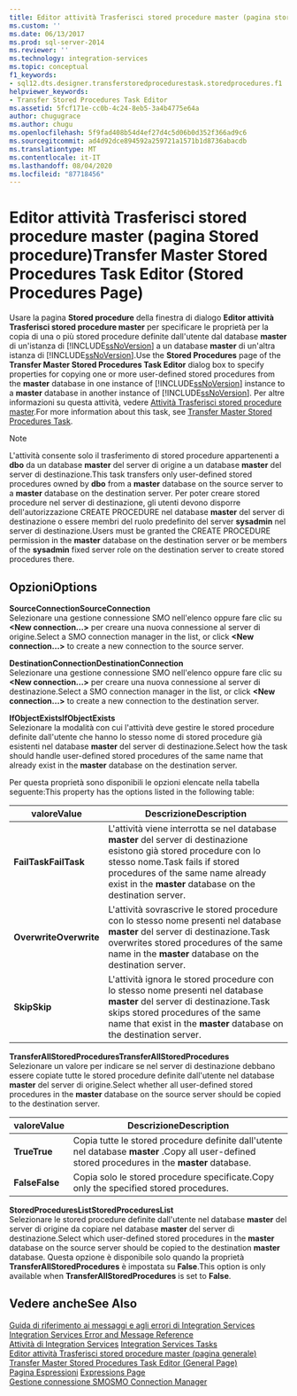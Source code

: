 ```yaml
---
title: Editor attività Trasferisci stored procedure master (pagina stored procedure) | Microsoft Docs
ms.custom: ''
ms.date: 06/13/2017
ms.prod: sql-server-2014
ms.reviewer: ''
ms.technology: integration-services
ms.topic: conceptual
f1_keywords:
- sql12.dts.designer.transferstoredprocedurestask.storedprocedures.f1
helpviewer_keywords:
- Transfer Stored Procedures Task Editor
ms.assetid: 5fcf171e-cc0b-4c24-8eb5-3a4b4775e64a
author: chugugrace
ms.author: chugu
ms.openlocfilehash: 5f9fad408b54d4ef27d4c5d06b0d352f366ad9c6
ms.sourcegitcommit: ad4d92dce894592a259721a1571b1d8736abacdb
ms.translationtype: MT
ms.contentlocale: it-IT
ms.lasthandoff: 08/04/2020
ms.locfileid: "87718456"
---
```

# <a name="transfer-master-stored-procedures-task-editor-stored-procedures-page"></a><span data-ttu-id="a5571-102">Editor attività Trasferisci stored procedure master (pagina Stored procedure)</span><span class="sxs-lookup"><span data-stu-id="a5571-102">Transfer Master Stored Procedures Task Editor (Stored Procedures Page)</span></span>
  <span data-ttu-id="a5571-103">Usare la pagina **Stored procedure** della finestra di dialogo **Editor attività Trasferisci stored procedure master** per specificare le proprietà per la copia di una o più stored procedure definite dall'utente dal database **master** di un'istanza di [!INCLUDE[ssNoVersion](../includes/ssnoversion-md.md)] a un database **master** di un'altra istanza di [!INCLUDE[ssNoVersion](../includes/ssnoversion-md.md)].</span><span class="sxs-lookup"><span data-stu-id="a5571-103">Use the **Stored Procedures** page of the **Transfer Master Stored Procedures Task Editor** dialog box to specify properties for copying one or more user-defined stored procedures from the **master** database in one instance of [!INCLUDE[ssNoVersion](../includes/ssnoversion-md.md)] instance to a **master** database in another instance of [!INCLUDE[ssNoVersion](../includes/ssnoversion-md.md)].</span></span> <span data-ttu-id="a5571-104">Per altre informazioni su questa attività, vedere [Attività Trasferisci stored procedure master](control-flow/transfer-master-stored-procedures-task.md).</span><span class="sxs-lookup"><span data-stu-id="a5571-104">For more information about this task, see [Transfer Master Stored Procedures Task](control-flow/transfer-master-stored-procedures-task.md).</span></span>  
  
> [!NOTE]  
>  <span data-ttu-id="a5571-105">L'attività consente solo il trasferimento di stored procedure appartenenti a **dbo** da un database **master** del server di origine a un database **master** del server di destinazione.</span><span class="sxs-lookup"><span data-stu-id="a5571-105">This task transfers only user-defined stored procedures owned by **dbo** from a **master** database on the source server to a **master** database on the destination server.</span></span> <span data-ttu-id="a5571-106">Per poter creare stored procedure nel server di destinazione, gli utenti devono disporre dell'autorizzazione CREATE PROCEDURE nel database **master** del server di destinazione o essere membri del ruolo predefinito del server **sysadmin** nel server di destinazione.</span><span class="sxs-lookup"><span data-stu-id="a5571-106">Users must be granted the CREATE PROCEDURE permission in the **master** database on the destination server or be members of the **sysadmin** fixed server role on the destination server to create stored procedures there.</span></span>  
  
## <a name="options"></a><span data-ttu-id="a5571-107">Opzioni</span><span class="sxs-lookup"><span data-stu-id="a5571-107">Options</span></span>  
 <span data-ttu-id="a5571-108">**SourceConnection**</span><span class="sxs-lookup"><span data-stu-id="a5571-108">**SourceConnection**</span></span>  
 <span data-ttu-id="a5571-109">Selezionare una gestione connessione SMO nell'elenco oppure fare clic su **\<New connection...>** per creare una nuova connessione al server di origine.</span><span class="sxs-lookup"><span data-stu-id="a5571-109">Select a SMO connection manager in the list, or click **\<New connection...>** to create a new connection to the source server.</span></span>  
  
 <span data-ttu-id="a5571-110">**DestinationConnection**</span><span class="sxs-lookup"><span data-stu-id="a5571-110">**DestinationConnection**</span></span>  
 <span data-ttu-id="a5571-111">Selezionare una gestione connessione SMO nell'elenco oppure fare clic su **\<New connection...>** per creare una nuova connessione al server di destinazione.</span><span class="sxs-lookup"><span data-stu-id="a5571-111">Select a SMO connection manager in the list, or click **\<New connection...>** to create a new connection to the destination server.</span></span>  
  
 <span data-ttu-id="a5571-112">**IfObjectExists**</span><span class="sxs-lookup"><span data-stu-id="a5571-112">**IfObjectExists**</span></span>  
 <span data-ttu-id="a5571-113">Selezionare la modalità con cui l'attività deve gestire le stored procedure definite dall'utente che hanno lo stesso nome di stored procedure già esistenti nel database **master** del server di destinazione.</span><span class="sxs-lookup"><span data-stu-id="a5571-113">Select how the task should handle user-defined stored procedures of the same name that already exist in the **master** database on the destination server.</span></span>  
  
 <span data-ttu-id="a5571-114">Per questa proprietà sono disponibili le opzioni elencate nella tabella seguente:</span><span class="sxs-lookup"><span data-stu-id="a5571-114">This property has the options listed in the following table:</span></span>  
  
|<span data-ttu-id="a5571-115">valore</span><span class="sxs-lookup"><span data-stu-id="a5571-115">Value</span></span>|<span data-ttu-id="a5571-116">Descrizione</span><span class="sxs-lookup"><span data-stu-id="a5571-116">Description</span></span>|  
|-----------|-----------------|  
|<span data-ttu-id="a5571-117">**FailTask**</span><span class="sxs-lookup"><span data-stu-id="a5571-117">**FailTask**</span></span>|<span data-ttu-id="a5571-118">L'attività viene interrotta se nel database **master** del server di destinazione esistono già stored procedure con lo stesso nome.</span><span class="sxs-lookup"><span data-stu-id="a5571-118">Task fails if stored procedures of the same name already exist in the **master** database on the destination server.</span></span>|  
|<span data-ttu-id="a5571-119">**Overwrite**</span><span class="sxs-lookup"><span data-stu-id="a5571-119">**Overwrite**</span></span>|<span data-ttu-id="a5571-120">L'attività sovrascrive le stored procedure con lo stesso nome presenti nel database **master** del server di destinazione.</span><span class="sxs-lookup"><span data-stu-id="a5571-120">Task overwrites stored procedures of the same name in the **master** database on the destination server.</span></span>|  
|<span data-ttu-id="a5571-121">**Skip**</span><span class="sxs-lookup"><span data-stu-id="a5571-121">**Skip**</span></span>|<span data-ttu-id="a5571-122">L'attività ignora le stored procedure con lo stesso nome presenti nel database **master** del server di destinazione.</span><span class="sxs-lookup"><span data-stu-id="a5571-122">Task skips stored procedures of the same name that exist in the **master** database on the destination server.</span></span>|  
  
 <span data-ttu-id="a5571-123">**TransferAllStoredProcedures**</span><span class="sxs-lookup"><span data-stu-id="a5571-123">**TransferAllStoredProcedures**</span></span>  
 <span data-ttu-id="a5571-124">Selezionare un valore per indicare se nel server di destinazione debbano essere copiate tutte le stored procedure definite dall'utente nel database **master** del server di origine.</span><span class="sxs-lookup"><span data-stu-id="a5571-124">Select whether all user-defined stored procedures in the **master** database on the source server should be copied to the destination server.</span></span>  
  
|<span data-ttu-id="a5571-125">valore</span><span class="sxs-lookup"><span data-stu-id="a5571-125">Value</span></span>|<span data-ttu-id="a5571-126">Descrizione</span><span class="sxs-lookup"><span data-stu-id="a5571-126">Description</span></span>|  
|-----------|-----------------|  
|<span data-ttu-id="a5571-127">**True**</span><span class="sxs-lookup"><span data-stu-id="a5571-127">**True**</span></span>|<span data-ttu-id="a5571-128">Copia tutte le stored procedure definite dall'utente nel database **master** .</span><span class="sxs-lookup"><span data-stu-id="a5571-128">Copy all user-defined stored procedures in the **master** database.</span></span>|  
|<span data-ttu-id="a5571-129">**False**</span><span class="sxs-lookup"><span data-stu-id="a5571-129">**False**</span></span>|<span data-ttu-id="a5571-130">Copia solo le stored procedure specificate.</span><span class="sxs-lookup"><span data-stu-id="a5571-130">Copy only the specified stored procedures.</span></span>|  
  
 <span data-ttu-id="a5571-131">**StoredProceduresList**</span><span class="sxs-lookup"><span data-stu-id="a5571-131">**StoredProceduresList**</span></span>  
 <span data-ttu-id="a5571-132">Selezionare le stored procedure definite dall'utente nel database **master** del server di origine da copiare nel database **master** del server di destinazione.</span><span class="sxs-lookup"><span data-stu-id="a5571-132">Select which user-defined stored procedures in the **master** database on the source server should be copied to the destination **master** database.</span></span> <span data-ttu-id="a5571-133">Questa opzione è disponibile solo quando la proprietà **TransferAllStoredProcedures** è impostata su **False**.</span><span class="sxs-lookup"><span data-stu-id="a5571-133">This option is only available when **TransferAllStoredProcedures** is set to **False**.</span></span>  
  
## <a name="see-also"></a><span data-ttu-id="a5571-134">Vedere anche</span><span class="sxs-lookup"><span data-stu-id="a5571-134">See Also</span></span>  
 <span data-ttu-id="a5571-135">[Guida di riferimento ai messaggi e agli errori di Integration Services](../../2014/integration-services/integration-services-error-and-message-reference.md) </span><span class="sxs-lookup"><span data-stu-id="a5571-135">[Integration Services Error and Message Reference](../../2014/integration-services/integration-services-error-and-message-reference.md) </span></span>  
 <span data-ttu-id="a5571-136">[Attività di Integration Services](control-flow/integration-services-tasks.md) </span><span class="sxs-lookup"><span data-stu-id="a5571-136">[Integration Services Tasks](control-flow/integration-services-tasks.md) </span></span>  
 <span data-ttu-id="a5571-137">[Editor attività Trasferisci stored procedure master &#40;pagina generale&#41;](general-page-of-integration-services-designers-options.md) </span><span class="sxs-lookup"><span data-stu-id="a5571-137">[Transfer Master Stored Procedures Task Editor &#40;General Page&#41;](general-page-of-integration-services-designers-options.md) </span></span>  
 <span data-ttu-id="a5571-138">[Pagina Espressioni](expressions/expressions-page.md) </span><span class="sxs-lookup"><span data-stu-id="a5571-138">[Expressions Page](expressions/expressions-page.md) </span></span>  
 [<span data-ttu-id="a5571-139">Gestione connessione SMO</span><span class="sxs-lookup"><span data-stu-id="a5571-139">SMO Connection Manager</span></span>](connection-manager/smo-connection-manager.md)  
  
  
